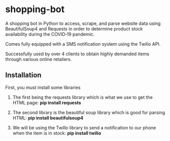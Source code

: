 # shopping-bot
 A shopping bot in Python to access, scrape, and parse website data using BeautifulSoup4 and Requests in order to determine product stock availability during the COVID‐19 pandemic.
 
 Comes fully equipped with a SMS notification system using the Twilio API.
 
 Successfully used by over 4 clients to obtain highly demanded items through various online retailers.
 


## Installation


First, you must install some libraries


1) The first being the requests library which is what we use to get the HTML page:
      **pip install requests**

2) The second library is the beautiful soup library which is good for parsing HTML:
      **pip install beautifulsoup4**
      
3) We will be using the Twillo library to send a notification to our phone when the item is in stock:
      **pip install twilio**
